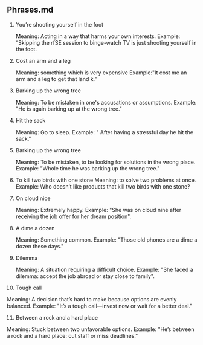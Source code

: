 ## Phrases.md

1. You’re shooting yourself in the foot

   Meaning: Acting in a way that harms your own interests.
   Example: “Skipping the rfSE session to binge-watch TV is just shooting yourself in the foot.

2. Cost an arm and a leg

   Meaning: something which is very expensive
   Example:"It cost me an arm and a leg to get that land k."

3. Barking up the wrong tree

   Meaning: To be mistaken in one's accusations or assumptions.
   Example: "He is again barking up at the wrong tree."

4. Hit the sack

   Meaning: Go to sleep.
   Example: " After having a stressful day he hit the sack."

5. Barking up the wrong tree

   Meaning: To be mistaken, to be looking for solutions in the wrong place.
   Example: "Whole time he was barking up the wrong tree."

6. To kill two birds with one stone
   Meaning: to solve two problems at once.
   Example: Who doesn’t like products that kill two birds with one stone?

7. On cloud nice    

   Meaning: Extremely happy.
   Example: "She was on cloud nine after receiving the job offer for her dream position".

8. A dime a dozen

   Meaning: Something common.
   Example: "Those old phones are a dime a dozen these days."

9. Dilemma   

   Meaning: A situation requiring a difficult choice.
   Example: "She faced a dilemma: accept the job abroad or stay close to family".

10. Tough call

   Meaning: A decision that’s hard to make because options are evenly balanced.
   Example: "It’s a tough call—invest now or wait for a better deal."

11. Between a rock and a hard place

   Meaning: Stuck between two unfavorable options.
   Example: "He’s between a rock and a hard place: cut staff or miss deadlines."